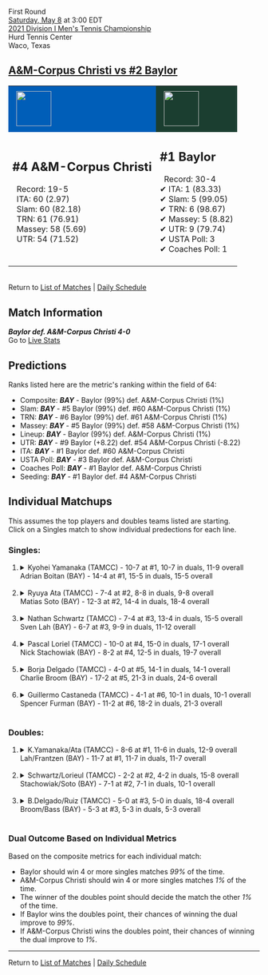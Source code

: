 First Round  
[Saturday, May 8](../../schedule/05-08.md) at 3:00 EDT  
[2021 Division I Men's Tennis Championship](../index.md)  
Hurd Tennis Center  
Waco, Texas  
## [A&M-Corpus Christi vs #2 Baylor](https://www.ncaa.com/game/5833401)  

<table><tr style="background-color: #d9d9d9 !important"><td style="background-color: #005EB8 !important"><img src="https://www.ncaa.com/sites/default/files/images/logos/schools/a/am-corpus-chris.70.png" width="70" height="70" style="padding: 8px;" /></td><td style="background-color: #1B3E30 !important"><img src="https://www.ncaa.com/sites/default/files/images/logos/schools/b/baylor.70.png" width="70" height="70" style="padding: 8px;" /></td></tr><tr>
<td>  

<h2>#4 A&M-Corpus Christi</h2>  
&nbsp; Record: 19-5<br>  
&nbsp; ITA: 60 (2.97)<br>  
&nbsp; Slam: 60 (82.18)<br>  
&nbsp; TRN: 61 (76.91)<br>  
&nbsp; Massey: 58 (5.69)<br>  
&nbsp; UTR: 54 (71.52)<br>  
<br>  

</td>
<td>  

<h2>#1 Baylor</h2>  
&nbsp; Record: 30-4<br>  
&#10004; ITA: 1 (83.33)<br>  
&#10004; Slam: 5 (99.05)<br>  
&#10004; TRN: 6 (98.67)<br>  
&#10004; Massey: 5 (8.82)<br>  
&#10004; UTR: 9 (79.74)<br>  
&#10004; USTA Poll: 3<br>  
&#10004; Coaches Poll: 1<br>  
<br>  

</td>
</tr></table>  


<br>Return to [List of Matches](../index.md) &#124; [Daily Schedule](../../schedule/05-08.md)

## Match Information  
***Baylor def. A&M-Corpus Christi 4-0***  
Go to [Live Stats](http://www.sidearmstats.com/baylor/mten/)  

## Predictions  

Ranks listed here are the metric's ranking within the field of 64:  
- Composite: ***BAY*** - Baylor (99%) def. A&M-Corpus Christi (1%)  
- Slam: ***BAY*** - #5 Baylor (99%) def. #60 A&M-Corpus Christi (1%)  
- TRN: ***BAY*** - #6 Baylor (99%) def. #61 A&M-Corpus Christi (1%)  
- Massey: ***BAY*** - #5 Baylor (99%) def. #58 A&M-Corpus Christi (1%)  
- Lineup: ***BAY*** - Baylor (99%) def. A&M-Corpus Christi (1%)  
- UTR: ***BAY*** - #9 Baylor (+8.22) def. #54 A&M-Corpus Christi (-8.22)  
- ITA: ***BAY*** - #1 Baylor def. #60 A&M-Corpus Christi  
- USTA Poll: ***BAY*** - #3 Baylor def. A&M-Corpus Christi  
- Coaches Poll: ***BAY*** - #1 Baylor def. A&M-Corpus Christi  
- Seeding: ***BAY*** - #1 Baylor def. #4 A&M-Corpus Christi  

## Individual Matchups  
This assumes the top players and doubles teams listed are starting.  
Click on a Singles match to show individual predections for each line.  

### Singles:  

<ol>
<li><details>
<summary markdown="span">Kyohei Yamanaka (TAMCC) - 10-7 at #1, 10-7 in duals, 11-9 overall<br>Adrian Boitan (BAY) - 14-4 at #1, 15-5 in duals, 15-5 overall</summary>
<h4>Predictions</h4><ul>
<li>Composite: <b><i>BAY</i></b> - Boitan (98%) def. Yamanaka (2%)</li>  
<li>Slam: <b><i>BAY</i></b> - Boitan (98%) def. Yamanaka (2%)</li>  
<li>TRN: <b><i>BAY</i></b> - Boitan (99%) def. Yamanaka (1%)</li>  
<li>Massey: <b><i>BAY</i></b> - Boitan (99%) def. Yamanaka (1%)</li>  
<li>UTR: <b><i>BAY</i></b> - Boitan (97%) def. Yamanaka (3%)</li>  
<li>ITA: <b><i>BAY</i></b> - Boitan (31.04) def. Yamanaka (1.61)</li>  
</ul>
</details>&nbsp;</li>
<li><details>
<summary markdown="span">Ryuya Ata (TAMCC) - 7-4 at #2, 8-8 in duals, 9-8 overall<br>Matias Soto (BAY) - 12-3 at #2, 14-4 in duals, 18-4 overall</summary>
<h4>Predictions</h4><ul>
<li>Composite: <b><i>BAY</i></b> - Soto (99%) def. Ata (1%)</li>  
<li>Slam: <b><i>BAY</i></b> - Soto (99%) def. Ata (1%)</li>  
<li>TRN: <b><i>BAY</i></b> - Soto (99%) def. Ata (1%)</li>  
<li>Massey: <b><i>BAY</i></b> - Soto (99%) def. Ata (1%)</li>  
<li>UTR: <b><i>BAY</i></b> - Soto (98%) def. Ata (2%)</li>  
<li>ITA: <b><i>BAY</i></b> - Soto (41.70) def. Ata (1.70)</li>  
</ul>
</details>&nbsp;</li>
<li><details>
<summary markdown="span">Nathan Schwartz (TAMCC) - 7-4 at #3, 13-4 in duals, 15-5 overall<br>Sven Lah (BAY) - 6-7 at #3, 9-9 in duals, 11-12 overall</summary>
<h4>Predictions</h4><ul>
<li>Composite: <b><i>BAY</i></b> - Lah (94%) def. Schwartz (6%)</li>  
<li>Slam: <b><i>BAY</i></b> - Lah (95%) def. Schwartz (5%)</li>  
<li>TRN: <b><i>BAY</i></b> - Lah (96%) def. Schwartz (4%)</li>  
<li>Massey: <b><i>BAY</i></b> - Lah (89%) def. Schwartz (11%)</li>  
<li>UTR: <b><i>BAY</i></b> - Lah (94%) def. Schwartz (6%)</li>  
<li>ITA: <b><i>BAY</i></b> - Lah (4.25) def. Schwartz (2.22)</li>  
</ul>
</details>&nbsp;</li>
<li><details>
<summary markdown="span">Pascal Loriel (TAMCC) - 10-0 at #4, 15-0 in duals, 17-1 overall<br>Nick Stachowiak (BAY) - 8-2 at #4, 12-5 in duals, 19-7 overall</summary>
<h4>Predictions</h4><ul>
<li>Composite: <b><i>BAY</i></b> - Stachowiak (95%) def. Loriel (5%)</li>  
<li>Slam: <b><i>BAY</i></b> - Stachowiak (96%) def. Loriel (4%)</li>  
<li>TRN: <b><i>BAY</i></b> - Stachowiak (97%) def. Loriel (3%)</li>  
<li>Massey: <b><i>BAY</i></b> - Stachowiak (93%) def. Loriel (7%)</li>  
<li>UTR: <b><i>BAY</i></b> - Stachowiak (95%) def. Loriel (5%)</li>  
<li>ITA: <b><i>TAMCC</i></b> - Loriel (3.69) def. Stachowiak (3.38)</li>  
</ul>
</details>&nbsp;</li>
<li><details>
<summary markdown="span">Borja Delgado (TAMCC) - 4-0 at #5, 14-1 in duals, 14-1 overall<br>Charlie Broom (BAY) - 17-2 at #5, 21-3 in duals, 24-6 overall</summary>
<h4>Predictions</h4><ul>
<li>Composite: <b><i>BAY</i></b> - Broom (99%) def. Delgado (1%)</li>  
<li>Slam: <b><i>BAY</i></b> - Broom (99%) def. Delgado (1%)</li>  
<li>TRN: <b><i>BAY</i></b> - Broom (99%) def. Delgado (1%)</li>  
<li>Massey: <b><i>BAY</i></b> - Broom (98%) def. Delgado (2%)</li>  
<li>UTR: <b><i>BAY</i></b> - Broom (99%) def. Delgado (1%)</li>  
<li>ITA: <b><i>BAY</i></b> - Broom (3.72) def. Delgado (3.54)</li>  
</ul>
</details>&nbsp;</li>
<li><details>
<summary markdown="span">Guillermo Castaneda (TAMCC) - 4-1 at #6, 10-1 in duals, 10-1 overall<br>Spencer Furman (BAY) - 11-2 at #6, 18-2 in duals, 21-3 overall</summary>
<h4>Predictions</h4><ul>
<li>Composite: <b><i>BAY</i></b> - Furman (98%) def. Castaneda (2%)</li>  
<li>Slam: <b><i>BAY</i></b> - Furman (99%) def. Castaneda (1%)</li>  
<li>TRN: <b><i>BAY</i></b> - Furman (99%) def. Castaneda (1%)</li>  
<li>Massey: <b><i>BAY</i></b> - Furman (99%) def. Castaneda (1%)</li>  
<li>UTR: <b><i>BAY</i></b> - Furman (94%) def. Castaneda (6%)</li>  
<li>ITA: <b><i>BAY</i></b> - Furman (4.24) def. Castaneda (3.54)</li>  
</ul>
</details>&nbsp;</li>
</ol>

### Doubles:  

<ol>
<li><details>
<summary markdown="span">K.Yamanaka/Ata (TAMCC) - 8-6 at #1, 11-6 in duals, 12-9 overall<br>Lah/Frantzen (BAY) - 11-7 at #1, 11-7 in duals, 11-7 overall</summary>
<br>Sorry, we don't have any metrics for this match
</details>&nbsp;</li>
<li><details>
<summary markdown="span">Schwartz/Lorieul (TAMCC) - 2-2 at #2, 4-2 in duals, 15-8 overall<br>Stachowiak/Soto (BAY) - 7-1 at #2, 7-1 in duals, 10-1 overall</summary>
<br>Sorry, we don't have any metrics for this match
</details>&nbsp;</li>
<li><details>
<summary markdown="span">B.Delgado/Ruiz (TAMCC) - 5-0 at #3, 5-0 in duals, 18-4 overall<br>Broom/Bass (BAY) - 5-3 at #3, 5-3 in duals, 5-3 overall</summary>
<br>Sorry, we don't have any metrics for this match
</details>&nbsp;</li>
</ol>

### Dual Outcome Based on Individual Metrics  
  
Based on the composite metrics for each individual match:  
- Baylor should win 4 or more singles matches *99%* of the time.  
- A&M-Corpus Christi should win 4 or more singles matches *1%* of the time.  
- The winner of the doubles point should decide the match the other *1%* of the time.  
- If Baylor wins the doubles point, their chances of winning the dual improve to *99%*.  
- If A&M-Corpus Christi wins the doubles point, their chances of winning the dual improve to *1%*.  
  
------

Return to [List of Matches](../index.md) &#124; [Daily Schedule](../../schedule/05-08.md)  
